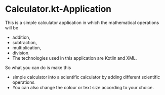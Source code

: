 # Calculator.kt-Application
 This is a simple calculator application in which the mathematical operations will be 
- addition, 
- subtraction,
- multiplication,
- division. 
- The technologies used in this application are Kotlin and XML.

So what you can do is make this
- simple calculator into a scientific calculator by adding different scientific operations. 
- You can also change the colour or text size according to your choice.
